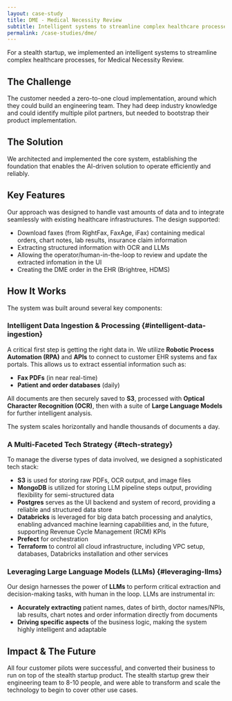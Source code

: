 ```yaml
---
layout: case-study
title: DME - Medical Necessity Review
subtitle: Intelligent systems to streamline complex healthcare processes
permalink: /case-studies/dme/
---
```



For a stealth startup, we implemented an intelligent systems to streamline complex healthcare processes, for Medical Necessity Review. 

## The Challenge

The customer needed a zero-to-one cloud implementation, around which they could build an engineering team. They had deep industry knowledge and could identify multiple pilot partners, but needed to bootstrap their product implementation.

## The Solution

We architected and implemented the core system, establishing the foundation that enables the AI-driven solution to operate efficiently and reliably.

## Key Features

Our approach was designed to handle vast amounts of data and to integrate seamlessly with existing healthcare infrastructures. The design supported:
* Download faxes (from RightFax, FaxAge, iFax) containing medical orders, chart notes, lab results, insurance claim information
* Extracting structured information with OCR and LLMs
* Allowing the operator/human-in-the-loop to review and update the extracted infomation in the UI
* Creating the DME order in the EHR (Brightree, HDMS)

## How It Works
The system was built around several key components:

### Intelligent Data Ingestion & Processing {#intelligent-data-ingestion}

A critical first step is getting the right data in. We utilize **Robotic Process Automation (RPA)** and **APIs** to connect to customer EHR systems and fax portals. This allows us to extract essential information such as:

- **Fax PDFs** (in near real-time)
- **Patient and order databases** (daily)

All documents are then securely saved to **S3**, processed with **Optical Character Recognition (OCR)**, then with a suite of **Large Language Models** for further intelligent analysis.

The system scales horizontally and handle thousands of documents a day.

### A Multi-Faceted Tech Strategy {#tech-strategy}

To manage the diverse types of data involved, we designed a sophisticated tech stack:

- **S3** is used for storing raw PDFs, OCR output, and image files
- **MongoDB** is utilized for storing LLM pipeline steps output, providing flexibility for semi-structured data
- **Postgres** serves as the UI backend and system of record, providing a reliable and structured data store
- **Databricks** is leveraged for big data batch processing and analytics, enabling advanced machine learning capabilities and, in the future, supporting Revenue Cycle Management (RCM) KPIs
- **Prefect** for orchestration
- **Terraform** to control all cloud infrastructure, including VPC setup, databases, Databricks installation and other services


### Leveraging Large Language Models (LLMs) {#leveraging-llms}

Our design harnesses the power of **LLMs** to perform critical extraction and decision-making tasks, with human in the loop. LLMs are instrumental in:

- **Accurately extracting** patient names, dates of birth, doctor names/NPIs, lab results, chart notes and order information directly from documents
- **Driving specific aspects** of the business logic, making the system highly intelligent and adaptable

## Impact & The Future
All four customer pilots were successful, and converted their business to run on top of the stealth startup product. The stealth startup grew their engineering team to 8-10 people, and were able to transform and scale the technology to begin to cover other use cases.
